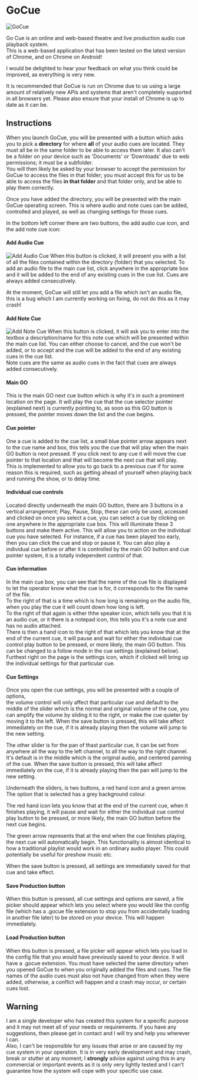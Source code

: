 # GoCue  
![GoCue](https://github.com/Dawson-PW/dawson-pw.github.io/blob/master/Logolarge.png?raw=true)
 
Go Cue is an online and web-based theatre and live production audio cue playback system.  
This is a web-based application that has been tested on the latest version of Chrome, and on Chrome on Android!

I would be delighted to hear your feedback on what you think could be improved, as everything is very new.

It is recommended that GoCue is run on Chrome due to us using a large amount of relatively new APIs and systems that aren't completely supported in all browsers yet. Please also ensure that your install of Chrome is up to date as it can be.

## Instructions  
When you launch GoCue, you will be presented with a button which asks you to pick a **directory** for where **all** of your audio cues are located. They must all be in the same folder to be able to access them later. It also can't be a folder on your device such as 'Documents' or 'Downloads' due to web permissions; it must be a subfolder.  
You will then likely be asked by your browser to accept the permission for GoCue to access the files in that folder; you must accept this for us to be able to access the files **in that folder** and that folder only, and be able to play them correctly.

Once you have added the directory, you will be presented with the main GoCue operating screen. This is where audio and note cues can be added, controlled and played, as well as changing settings for those cues.
  
In the bottom left corner there are two buttons, the add audio cue icon, and the add note cue icon:

#### Add Audio Cue
![Add Audio Cue](https://github.com/Dawson-PW/dawson-pw.github.io/blob/master/AUDIO_ADD.png?raw=true)
When this button is clicked, it will present you with a list of all the files contained within the directory (folder) that you selected. To add an audio file to the main cue list, click anywhere in the appropriate box and it will be added to the end of any existing cues in the cue list. Cues are always added consecutively.   
  
   
At the moment, GoCue will still let you add a file which isn't an audio file, this is a bug which I am currently working on fixing, do not do this as it may crash!

#### Add Note Cue
![Add Note Cue](https://github.com/Dawson-PW/dawson-pw.github.io/blob/master/NOTE_ADD.png?raw=true)
When this button is clicked, it will ask you to enter into the textbox a description/name for this note cue which will be presented within the main cue list. You can either choose to cancel, and the cue won't be added, or to accept and the cue will be added to the end of any existing cues in the cue list.  
Note cues are the same as audio cues in the fact that cues are always added consecutively.

#### Main GO
This is the main GO next cue button which is why it's in such a prominent location on the page. It will play the cue that the cue selector pointer (explained next) is currently pointing to, as soon as this GO button is pressed, the pointer moves down the list and the cue begins.

#### Cue pointer
One a cue is added to the cue list, a small blue pointer arrow appears next to the cue name and box, this tells you the cue that will play when the main GO button is next pressed. If you click next to any cue it will move the cue pointer to that location and that will become the next cue that will play.  
This is implemented to allow you to go back to a previous cue if for some reason this is required, such as getting ahead of yourself when playing back and running the show, or to delay time.

#### Individual cue controls
Located directly underneath the main GO button, there are 3 buttons in a vertical arrangement; Play, Pause, Stop, these can only be used, accessed and clicked on once you select a cue, you can select a cue by clicking on one anywhere in the appropriate cue box. This will illuminate these 3 buttons and make them active. This will allow you to action on the individual cue you have selected. For instance, if a cue has been played too early, then you can click the cue and stop or pause it. You can also play a individual cue before or after it is controlled by the main GO button and cue pointer system, it is a totally independent control of that.

#### Cue information
In the main cue box, you can see that the name of the cue file is displayed to let the operator know what the cue is for, it corresponds to the file name of the file.  
To the right of that is a time which is how long is remaining on the audio file, when you play the cue it will count down how long is left.  
To the right of that again is either thhe speaker icon, which tells you that it is an audio cue, or it there is a notepad icon, this tells you it's a note cue and has no audio attached.  
There is then a hand icon to the right of that which lets you know that at the end of the current cue, it will pause and wait for either the individual cue control play button to be pressed, or more likely, the main GO button. This can be changed to a follow mode in the cue settings (explained below).  
Furthest right on the page is the settings icon, which if clicked will bring up the individual settings for that particular cue.

#### Cue Settings
Once you open the cue settings, you will be presented with a couple of options,  
the volume control will only affect that particular cue and default to the middle of the slider which is the normal and original volume of the cue, you can amplify the volume by sliding it to the right, or make the cue quieter by moving it to the left. When the save button is pressed, this will take affect immediately on the cue, if it is already playing then the volume will jump to the new setting.  
  
The other slider is for the pan of thast particular cue, it can be set from anywhere all the way to the left channel, to all the way to the right channel. It's default is in the middle which is the original audio, and centered panning of the cue. When the save button is pressed, this will take affect immediately on the cue, if it is already playing then the pan will jump to the new setting.  
  
Underneath the sliders, is two buttons, a red hand icon and a green arrow.  
The option that is selected has a grey background colour.  
  
The red hand icon lets you know that at the end of the current cue, when it finishes playing, it will pause and wait for either the individual cue control play button to be pressed, or more likely, the main GO button before the next cue begins.  
  
The green arrow represents that at the end when the cue finishes playing, the next cue will automatically begin. This functionality is almost identical to how a traditional playlist would work in an ordinary audio player. This could potentially be useful for preshow music etc. 
  
When the save button is pressed, all settings are immediately saved for that cue and take effect. 

#### Save Production button
When this button is pressed, all cue settings and options are saved, a file picker should appear which lets you select where you would like the config file (which has a .gocue file extension to stop you from accidentally loading in another file later) to be stored on your device. This will happen immediately. 

#### Load Production button
When this button is pressed, a file picker will appear which lets you load in the config file that you would have previously saved to your device. It will have a .gocue extension. You must have selected the same directory when you opened GoCue to when you originally added the files and cues. The file names of the audio cues must also not have changed from when they were added, otherwise, a conflict will happen and a crash may occur, or certain cues lost. 

## Warning  
I am a single developer who has created this system for a specific purpose and it may not meet all of your needs or requirements. If you have any suggestions, then please get in contact and I will try and help you wherever I can.  
Also, I can't be responsible for any issues that arise or are caused by my cue system in your operation. It is in very early development and may crash, break or stutter at any moment; I **strongly** advise against using this in any commercial or important events as it is only very lightly tested and I can't guarantee how the system will cope with your specific use case.
